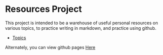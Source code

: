 # Resources Project #

This project is intended to be a warehouse of useful personal resources on various topics, to practice writing in markdown, and practice using github.

* [Topics](docs/index.md)

Alternately, you can view github pages [Here](https://chuckfisher313.github.io/Resources)
